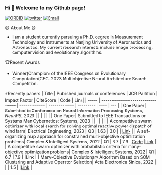 ### Hi 👋 Welcome to my Github page!
[![ORCID](https://img.shields.io/badge/ORCID-41CD52?logo=ORCID&logoColor=fff&style=flat)](https://orcid.org/0000-0003-0530-1163)
[![twitter](https://img.shields.io/badge/twitter-1888B2?&logo=twitter&logoColor=white)](mailto:hechao92918@163.com)
[![Email](https://img.shields.io/badge/Email-41CD52?&logo=Gmail&logoColor=white)](mailto:hechao92918@163.com)

😄 About Me 😄
- I am a student currently pursuing a Ph.D. degree in Measurement Technology and Instruments at Nanjing University of Aeronautics and Astronautics. My current research interests include image processing, computer vision and evolutionary algorithms.

🏆Recent Awards
- Winner(Champion) of the IEEE Congress on Evolutionary Computation(CEC) 2023 Multiobjective Neural Architecture Search Competition.

⚡Recently papers
| Title | Published journals or conferences | JCR Partition | Impact Factor | CiteScore | Code | Link|
| ----- | ----------------------------------| ------------- | ------------- | --------- | ---- | --- |
| One Paper| Submitted to Conference on Neural Information Processing Systems, *NeurIPS*, 2023  |  |  |  |  | |
| One Paper| Submitted to IEEE Transactions on Systems Man Cybernetics: Systems, 2023  |  |  |  |  | |
| A competitive swarm optimizer with local search for solving optimal reactive power dispatch of wind farm| Electrical Engineering, 2023  | Q3 | 1.63 | 3.0 |  | [Link](https://link.springer.com/article/10.1007/s00202-023-01802-w) |
| A self-organizing map approach for constrained multi-objective optimization problems| Complex & Intelligent Systems, 2022 | Q1 | 6.7 | 7.9 |  [Code](https://github.com/hccccc92918/CMOSMA) |[Link](https://link.springer.com/article/10.1007/s40747-022-00761-2) |
| A competitive swarm optimizer with probabilistic criteria for many-objective optimization problems| Complex & Intelligent Systems, 2022 | Q1 | 6.7 | 7.9 | |[Link](https://link.springer.com/article/10.1007/s40747-022-00714-9) |
| Many-Objective Evolutionary Algorithm Based on SOM Clustering and Adaptive Operator Selection| Acta Electronica Sinica, 2022 |  |  | 1.5 |  |[Link](https://www.ejournal.org.cn/CN/10.12263/DZXB.20201438) |
<!-- ########################################## | Facial Expression Recognition Based on Genetic Programming Learning CCA Fusion| 2022 IEEE 5th International Conference on Pattern Recognition and Artificial Intelligence, 2022 |  |  |  | |[Link](https://ieeexplore.ieee.org/document/9904275) |########################################## -->
<!-- ##########################################| Pattern Analysis of Stimuli-Induced and Self-Induced Emotions Based on EEG| 2022 IEEE 5th International Conference on Pattern Recognition and Artificial Intelligence, 2022 |  |  |  | |[Link](https://ieeexplore.ieee.org/document/9904010) | ########################################## -->


 
